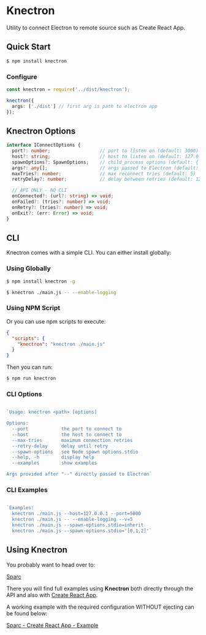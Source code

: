 # Knectron

Utility to connect Electron to remote source such as Create React App.

## Quick Start

```sh
$ npm install knectron
```

### Configure

```ts
const knectron = require('../dist/knectron');

knectron({
  args: ['./dist'] // first arg is path to electron app
});
```

## Knectron Options

```ts
interface IConnectOptions {
  port?: number;                  // port to listen on (default: 3000)
  host?: string;                  // host to listen on (default: 127.0.0.1)
  spawnOptions?: SpawnOptions;    // child_process options (default: { stdio: pipe })
  args?: any[];                   // args passed to Electron (default: './dist')
  maxTries?: number;              // max reconnect tries (default: 5)
  retryDelay?: number;            // delay between retries (default: 1200)

  // API ONLY - NO CLI
  onConnected?: (url?: string) => void;
  onFailed?: (tries?: number) => void;
  onRetry?: (tries?: number) => void;
  onExit?: (err: Error) => void;
}
```

## CLI

Knectron comes with a simple CLI. You can either install globally:

### Using Globally

```sh
$ npm install knectron -g
```

```sh
$ knectron ./main.js -- --enable-logging
```

### Using NPM Script

Or you can use npm scripts to execute:

```json
{
  "scripts": {
    "knectron": "knectron ./main.js"
  }
}
```

Then you can run:

```sh
$ npm run knectron
```

### CLI Options

```js

`Usage: knectron <path> [options]

Options:
  --port            the port to connect to
  --host            the host to connect to
  --max-tries       maximum connection retries
  --retry-delay     delay until retry
  --spawn-options   see Node spawn options.stdio
  --help, -h        display help
  --examples        show examples

Args provided after "--" directly passed to Electron`

```

### CLI Examples

```js

`Examples:
  knectron ./main.js --host=127.0.0.1 --port=5000
  knectron ./main.js -- --enable-logging --v=5
  knectron ./main.js --spawn-options.stdio=inherit
  knectron ./main.js --spawn-options.stdio='[0,1,2]'`

```

## Using Knectron

You probably want to head over to:

[Sparc](https://github.com/blujedis/sparc)

There you will find full examples using **Knectron** both directly through the API and also with [Create React App](https://github.com/facebook/create-react-app).

A working example with the required configuration WITHOUT ejecting can be found below:

[Sparc - Create React App - Example](https://github.com/blujedis/sparc/tree/master/example/cra)